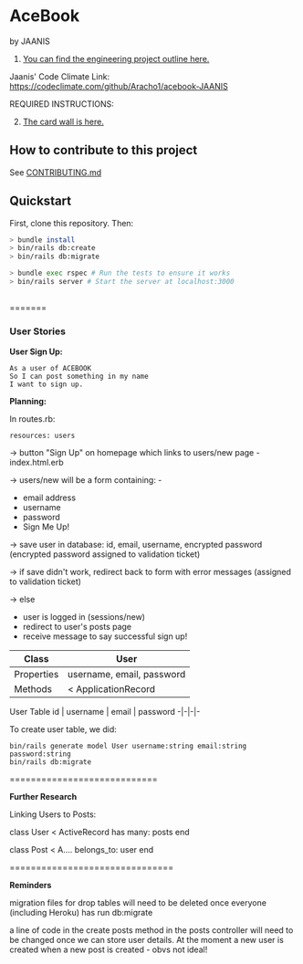 # AceBook
by JAANIS

1. [You can find the engineering project outline here.](https://github.com/makersacademy/course/tree/master/engineering_projects/rails)

Jaanis' Code Climate Link:
https://codeclimate.com/github/Aracho1/acebook-JAANIS

REQUIRED INSTRUCTIONS:

2. [The card wall is here.](https://trello.com/b/mU9Va6vg/team)

## How to contribute to this project
See [CONTRIBUTING.md](CONTRIBUTING.md)

## Quickstart

First, clone this repository. Then:

```bash
> bundle install
> bin/rails db:create
> bin/rails db:migrate

> bundle exec rspec # Run the tests to ensure it works
> bin/rails server # Start the server at localhost:3000
```

## 
=======
### User Stories

**User Sign Up:**
```
As a user of ACEBOOK
So I can post something in my name
I want to sign up.
```
**Planning:**

In routes.rb:
```
resources: users
```

-> button "Sign Up" on homepage which links to users/new page - index.html.erb

-> users/new will be a form containing: -
  - email address
  - username
  - password
  - Sign Me Up!

-> save user in database: id, email, username, encrypted password (encrypted password assigned to validation ticket)

-> if save didn't work, redirect back to form with error messages (assigned to validation ticket)

-> else
  - user is logged in (sessions/new)
  - redirect to user's posts page
  - receive message to say successful sign up!

| Class | User |
----|----
| Properties | username, email, password |
| Methods | < ApplicationRecord |

User Table
id | username | email | password
-|-|-|-

To create user table, we did:
```
bin/rails generate model User username:string email:string password:string
bin/rails db:migrate
```
============================

**Further Research**

Linking Users to Posts:

class User < ActiveRecord
  has many: posts
end

class Post < A....
  belongs_to: user
end

===============================

**Reminders**

migration files for drop tables will need to be deleted once everyone (including Heroku) has run db:migrate

a line of code in the create posts method in the posts controller will need to be changed once we can store user details. At the moment a new user is created when a new post is created - obvs not ideal! 